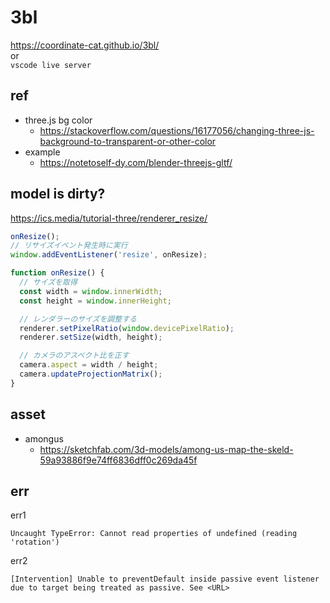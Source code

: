 # 3bl

https://coordinate-cat.github.io/3bl/  
or  
`vscode live server`

## ref
- three.js bg color
  - https://stackoverflow.com/questions/16177056/changing-three-js-background-to-transparent-or-other-color
- example
  - https://notetoself-dy.com/blender-threejs-gltf/

## model is dirty?
https://ics.media/tutorial-three/renderer_resize/

```javascript
onResize();
// リサイズイベント発生時に実行
window.addEventListener('resize', onResize);

function onResize() {
  // サイズを取得
  const width = window.innerWidth;
  const height = window.innerHeight;

  // レンダラーのサイズを調整する
  renderer.setPixelRatio(window.devicePixelRatio);
  renderer.setSize(width, height);

  // カメラのアスペクト比を正す
  camera.aspect = width / height;
  camera.updateProjectionMatrix();
}
```

## asset
- amongus
  - https://sketchfab.com/3d-models/among-us-map-the-skeld-59a93886f9e74ff6836dff0c269da45f


## err

err1
```
Uncaught TypeError: Cannot read properties of undefined (reading 'rotation')
```

err2
```
[Intervention] Unable to preventDefault inside passive event listener due to target being treated as passive. See <URL>
```